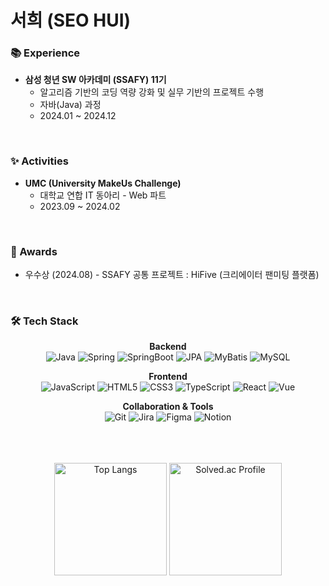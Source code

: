 # 서희 (SEO HUI)

### 📚 Experience

- **삼성 청년 SW 아카데미 (SSAFY) 11기**
  - 알고리즘 기반의 코딩 역량 강화 및 실무 기반의 프로젝트 수행
  - 자바(Java) 과정
  - 2024.01 ~ 2024.12

<br />

### ✨ Activities

- **UMC (University MakeUs Challenge)**
  - 대학교 연합 IT 동아리 - Web 파트
  - 2023.09 ~ 2024.02

<br />

### 🏅 Awards

- 우수상 (2024.08) - SSAFY 공통 프로젝트 : HiFive (크리에이터 팬미팅 플랫폼)

<br />

### 🛠 Tech Stack

<div align=center>

**Backend**
<br />
![Java](https://img.shields.io/badge/java-%23007396.svg?&style=for-the-badge&logo=java&logoColor=white)
![Spring](https://img.shields.io/badge/Spring-6DB33F?style=for-the-badge&logo=spring&logoColor=white)
![SpringBoot](https://img.shields.io/badge/Spring%20Boot-6DB33F?style=for-the-badge&logo=spring-boot&logoColor=white)
![JPA](https://img.shields.io/badge/JPA-007396?style=for-the-badge&logo=jpa&logoColor=white)
![MyBatis](https://img.shields.io/badge/MyBatis-BF2D20?style=for-the-badge&logo=mybatis&logoColor=white)
![MySQL](https://img.shields.io/badge/MySQL-4479A1?style=for-the-badge&logo=mysql&logoColor=white)

**Frontend**
<br />
![JavaScript](https://img.shields.io/badge/javascript-%23F7DF1E.svg?&style=for-the-badge&logo=javascript&logoColor=black)
![HTML5](https://img.shields.io/badge/html5-%23E34F26.svg?style=for-the-badge&logo=html5&logoColor=white)
![CSS3](https://img.shields.io/badge/css3-%231572B6.svg?style=for-the-badge&logo=css3&logoColor=white)
![TypeScript](https://img.shields.io/badge/typescript-%23007ACC.svg?style=for-the-badge&logo=typescript&logoColor=white)
![React](https://img.shields.io/badge/react-%2361DAFB.svg?&style=for-the-badge&logo=react&logoColor=black)
![Vue](https://img.shields.io/badge/vue.js-4FC08D?style=for-the-badge&logo=vue.js&logoColor=white)

**Collaboration & Tools**
<br />
![Git](https://img.shields.io/badge/git-%23F05033.svg?style=for-the-badge&logo=git&logoColor=white)
![Jira](https://img.shields.io/badge/jira-%230A0FFF.svg?style=for-the-badge&logo=jira&logoColor=white)
![Figma](https://img.shields.io/badge/figma-%23F24E1E.svg?style=for-the-badge&logo=figma&logoColor=white)
![Notion](https://img.shields.io/badge/Notion-%23000000.svg?style=for-the-badge&logo=notion&logoColor=white)

</div>

<br />
<br />
<br />

<div align="center">
  <img height="180em" src="https://github-readme-stats.vercel.app/api/top-langs/?username=seoh77&layout=compact&theme=dark" alt="Top Langs" />
  <img height="180em" src="http://mazassumnida.wtf/api/v2/generate_badge?boj=seoh707" alt="Solved.ac Profile" />
</div>
